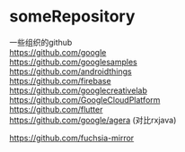 # someRepository
一些组织的github  
https://github.com/google     
https://github.com/googlesamples      
https://github.com/androidthings   
https://github.com/firebase   
https://github.com/googlecreativelab  
https://github.com/GoogleCloudPlatform  
https://github.com/flutter  
https://github.com/google/agera (对比rxjava)  

https://github.com/fuchsia-mirror
